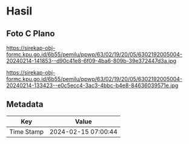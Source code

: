 # Hasil

## Foto C Plano

https://sirekap-obj-formc.kpu.go.id/6b55/pemilu/ppwp/63/02/19/20/05/6302192005004-20240214-141853--d90c41e8-6f09-4ba6-809b-39e372447d3a.jpg

https://sirekap-obj-formc.kpu.go.id/6b55/pemilu/ppwp/63/02/19/20/05/6302192005004-20240214-133423--e0c5ecc4-3ac3-4bbc-b4e8-84636039571e.jpg


## Metadata

| Key        | Value               |
| ---------- | ------------------- |
| Time Stamp | 2024-02-15 07:00:44 |



